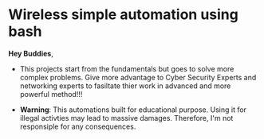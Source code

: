 # Wireless simple automation using bash
 **Hey Buddies**,
  * This projects start from the fundamentals but goes to solve more complex problems.
 Give more advantage to Cyber Security Experts and networking experts to fasiltate thier work in advanced and more powerful method!!!

 * **Warning**:
  This automations built for educational purpose. 
  Using it for illegal activties may lead to massive damages. 
  Therefore, I'm not responsiple for any consequences.   
 
